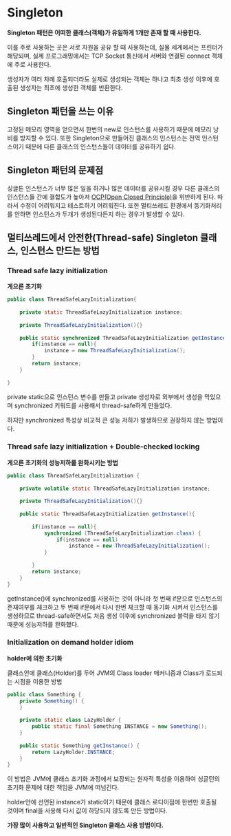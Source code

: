 # Singleton

**Singleton 패턴은 어떠한 클래스(객체)가 유일하게 1개만 존재 할 때 사용한다.**

이를 주로 사용하는 곳은 서로 자원을 공유 할 때 사용하는데, 실물 세계에서는 프린터가 해당되며, 실제 프로그래밍에서는 TCP Socket 통신에서 서버와 연결된 connect 객체에 주로 사용한다.

생성자가 여러 차례 호출되더라도 실제로 생성되는 객체는 하나고 최초 생성 이후에 호출된 생성자는 최초에 생성한 객체를 반환한다.	

## Singleton 패턴을 쓰는 이유

고정된 메모리 영역을 얻으면서 한번의 new로 인스턴스를 사용하기 때문에 메모리 낭비를 방지할 수 있다. 또한 Singleton으로 만들어진 클래스의 인스턴스는 전역 인스턴스이기 때문에 다른 클래스의 인스턴스들이 데이터를 공유하기 쉽다.

## Singleton 패턴의 문제점

싱글톤 인스턴스가 너무 많은 일을 하거나 많은 데이터를 공유시킬 경우 다른 클래스의 인스턴스들 간에 결합도가 높아져 [OCP(Open Closed Principle)](https://github.com/Sonchaegeon/spring/blob/master/%EA%B0%9D%EC%B2%B4%EC%A7%80%ED%96%A5/SOLID.md)을 위반하게 된다. 따라서 수정이 어려워지고 테스트하기 어려워진다. 또한 멀티쓰레드 환경에서 동기화처리를 안하면 인스턴스가 두개가 생성된다든지 하는 경우가 발생할 수 있다.



## 멀티쓰레드에서 안전한(Thread-safe) Singleton 클래스, 인스턴스 만드는 방법

### Thread safe lazy initialization

**게으른 초기화**

```java
public class ThreadSafeLazyInitialization{
 
    private static ThreadSafeLazyInitialization instance;
 
    private ThreadSafeLazyInitialization(){}
     
    public static synchronized ThreadSafeLazyInitialization getInstance(){
        if(instance == null){
            instance = new ThreadSafeLazyInitialization();
        }
        return instance;
    }
 
}
```

private static으로 인스턴스 변수를 만들고 private 생성자로 외부에서 생성을 막았으며 synchronized 키워드를 사용해서 thread-safe하게 만들었다.

하지만 synchronized 특성상 비교적 큰 성능 저하가 발생하므로 권장하지 않는 방법이다.

### Thread safe lazy initialization + Double-checked locking

**게으른 초기화의 성능저하를 완화시키는 방법**

```java
public class ThreadSafeLazyInitialization {
 
    private volatile static ThreadSafeLazyInitialization instance;
 
    private ThreadSafeLazyInitialization(){}
     
    public static ThreadSafeLazyInitialization getInstance(){
        
        if(instance == null){
            synchronized (ThreadSafeLazyInitialization.class) {
                if(instance == null)
                    instance = new ThreadSafeLazyInitialization();
            }
 
        }
        return instance;
    }
}
```

getInstance()에 synchronized를 사용하는 것이 아니라 첫 번째 if문으로 인스턴스의 존재여부를 체크하고 두 번째 if문에서 다시 한번 체크할 때 동기화 시켜서 인스턴스를 생성하므로 thread-safe하면서도 처음 생성 이후에 synchronized 블럭을 타지 않기 때문에 성능저하를 완화했다.

### Initialization on demand holder idiom 

**holder에 의한 초기화**

클래스안에 클래스(Holder)를 두어 JVM의 Class loader 매커니즘과 Class가 로드되는 시점을 이용한 방법

```java
public class Something {
    private Something() {
    }
 
    private static class LazyHolder {
        public static final Something INSTANCE = new Something();
    }
 
    public static Something getInstance() {
        return LazyHolder.INSTANCE;
    }
}
```

이 방법은 JVM에 클래스 초기화 과정에서 보장되는 원자적 특성을 이용하여 싱글턴의 초기화 문제에 대한 책임을 JVM에 떠넘긴다. 

holder안에 선언된 instance가 static이기 때문에 클래스 로디이점에 한번만 호출될 것이며 final을 사용해 다시 값이 하당되지 않도록 만든 방법이다.

**가장 많이 사용하고 일반적인 Singleton 클래스 사용 방법이다.**

